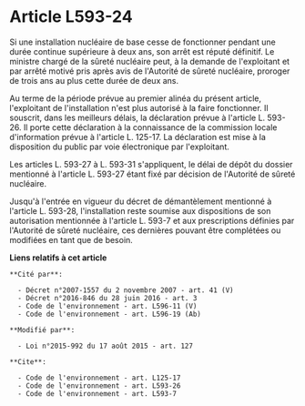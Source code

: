# Article L593-24

Si une installation nucléaire de base cesse de fonctionner pendant une durée continue supérieure à deux ans, son arrêt est
réputé définitif. Le ministre chargé de la sûreté nucléaire peut, à la demande de l'exploitant et par arrêté motivé pris
après avis de l'Autorité de sûreté nucléaire, proroger de trois ans au plus cette durée de deux ans. 

Au terme de la période prévue au premier alinéa du présent article, l'exploitant de l'installation n'est plus autorisé à la
faire fonctionner. Il souscrit, dans les meilleurs délais, la déclaration prévue à l'article L. 593-26. Il porte cette
déclaration à la connaissance de la commission locale d'information prévue à l'article L. 125-17. La déclaration est mise à
la disposition du public par voie électronique par l'exploitant. 

Les articles L. 593-27 à L. 593-31 s'appliquent, le délai de dépôt du dossier mentionné à l'article L. 593-27 étant fixé par
décision de l'Autorité de sûreté nucléaire. 

Jusqu'à l'entrée en vigueur du décret de démantèlement mentionné à l'article L. 593-28, l'installation reste soumise aux
dispositions de son autorisation mentionnée à l'article L. 593-7 et aux prescriptions définies par l'Autorité de sûreté
nucléaire, ces dernières pouvant être complétées ou modifiées en tant que de besoin.

**Liens relatifs à cet article**

	**Cité par**:

	  - Décret n°2007-1557 du 2 novembre 2007 - art. 41 (V)
	  - Décret n°2016-846 du 28 juin 2016 - art. 3
	  - Code de l'environnement - art. L596-11 (V)
	  - Code de l'environnement - art. L596-19 (Ab)

	**Modifié par**:

	  - Loi n°2015-992 du 17 août 2015 - art. 127

	**Cite**:

	  - Code de l'environnement - art. L125-17
	  - Code de l'environnement - art. L593-26
	  - Code de l'environnement - art. L593-7
